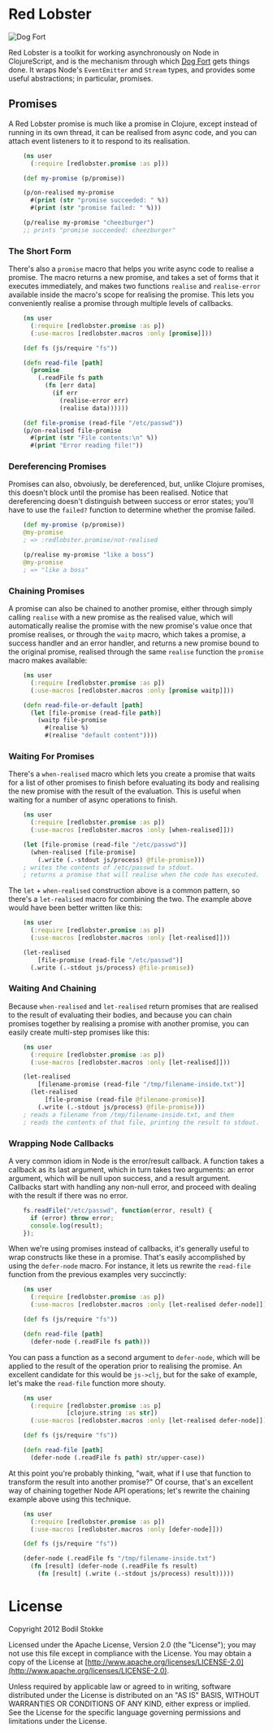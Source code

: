 # Red Lobster

![Dog Fort](https://raw.github.com/bodil/dogfort/master/dogfort.jpg)

Red Lobster is a toolkit for working asynchronously on Node in
ClojureScript, and is the mechanism through which
[Dog Fort](https://github.com/bodil/dogfort) gets things done. It
wraps Node's `EventEmitter` and `Stream` types, and provides some
useful abstractions; in particular, promises.

## Promises

A Red Lobster promise is much like a promise in Clojure, except
instead of running in its own thread, it can be realised from async
code, and you can attach event listeners to it to respond to its
realisation.

```clojure
    (ns user
      (:require [redlobster.promise :as p]))

    (def my-promise (p/promise))

    (p/on-realised my-promise
      #(print (str "promise succeeded: " %))
      #(print (str "promise failed: " %)))

    (p/realise my-promise "cheezburger")
    ;; prints "promise succeeded: cheezburger"
```

### The Short Form

There's also a `promise` macro that helps you write async code to
realise a promise. The macro returns a new promise, and takes a set of
forms that it executes immediately, and makes two functions `realise`
and `realise-error` available inside the macro's scope for realising
the promise. This lets you conveniently realise a promise through
multiple levels of callbacks.

```clojure
    (ns user
      (:require [redlobster.promise :as p])
      (:use-macros [redlobster.macros :only [promise]]))

    (def fs (js/require "fs"))

    (defn read-file [path]
      (promise
        (.readFile fs path
          (fn [err data]
            (if err
              (realise-error err)
              (realise data))))))

    (def file-promise (read-file "/etc/passwd"))
    (p/on-realised file-promise
      #(print (str "File contents:\n" %))
      #(print "Error reading file!"))
```

### Dereferencing Promises

Promises can also, obvoiusly, be dereferenced, but, unlike Clojure
promises, this doesn't block until the promise has been realised.
Notice that dereferencing doesn't distinguish between success or error
states; you'll have to use the `failed?` function to determine whether
the promise failed.

```clojure
    (def my-promise (p/promise))
    @my-promise
    ; => :redlobster.promise/not-realised

    (p/realise my-promise "like a boss")
    @my-promise
    ; => "like a boss"
```

### Chaining Promises

A promise can also be chained to another promise, either through
simply calling `realise` with a new promise as the realised value,
which will automatically realise the promise with the new promise's
value once that promise realises, or through the `waitp` macro, which
takes a promise, a success handler and an error handler, and returns a
new promise bound to the original promise, realised through the same
`realise` function the `promise` macro makes available:

```clojure
    (ns user
      (:require [redlobster.promise :as p])
      (:use-macros [redlobster.macros :only [promise waitp]]))

    (defn read-file-or-default [path]
      (let [file-promise (read-file path)]
        (waitp file-promise
          #(realise %)
          #(realise "default content"))))
```

### Waiting For Promises

There's a `when-realised` macro which lets you create a promise that
waits for a list of other promises to finish before evaluating its
body and realising the new promise with the result of the evaluation.
This is useful when waiting for a number of async operations to
finish.

```clojure
    (ns user
      (:require [redlobster.promise :as p])
      (:use-macros [redlobster.macros :only [when-realised]]))

    (let [file-promise (read-file "/etc/passwd")]
      (when-realised [file-promise]
        (.write (.-stdout js/process) @file-promise)))
    ; writes the contents of /etc/passwd to stdout.
    ; returns a promise that will realise when the code has executed.
```

The `let` + `when-realised` construction above is a common pattern, so
there's a `let-realised` macro for combining the two. The example
above would have been better written like this:

```clojure
    (ns user
      (:require [redlobster.promise :as p])
      (:use-macros [redlobster.macros :only [let-realised]]))

    (let-realised
        [file-promise (read-file "/etc/passwd")]
      (.write (.-stdout js/process) @file-promise))
```

### Waiting And Chaining

Because `when-realised` and `let-realised` return promises that are
realised to the result of evaluating their bodies, and because you can
chain promises together by realising a promise with another promise,
you can easily create multi-step promises like this:

```clojure
    (ns user
      (:require [redlobster.promise :as p])
      (:use-macros [redlobster.macros :only [let-realised]]))

    (let-realised
        [filename-promise (read-file "/tmp/filename-inside.txt")]
      (let-realised
          [file-promise (read-file @filename-promise)]
        (.write (.-stdout js/process) @file-promise)))
    ; reads a filename from /tmp/filename-inside.txt, and then
    ; reads the contents of that file, printing the result to stdout.
```

### Wrapping Node Callbacks

A very common idiom in Node is the error/result callback. A function
takes a callback as its last argument, which in turn takes two
arguments: an error argument, which will be null upon success, and a
result argument. Callbacks start with handling any non-null error, and
proceed with dealing with the result if there was no error.

```javascript
    fs.readFile("/etc/passwd", function(error, result) {
      if (error) throw error;
      console.log(result);
    });
```

When we're using promises instead of callbacks, it's generally useful
to wrap constructs like these in a promise. That's easily accomplished
by using the `defer-node` macro. For instance, it lets us rewrite the
`read-file` function from the previous examples very succinctly:

```clojure
    (ns user
      (:require [redlobster.promise :as p])
      (:use-macros [redlobster.macros :only [let-realised defer-node]]))

    (def fs (js/require "fs"))

    (defn read-file [path]
      (defer-node (.readFile fs path)))
```

You can pass a function as a second argument to `defer-node`, which
will be applied to the result of the operation prior to realising the
promise. An excellent candidate for this would be `js->clj`, but for
the sake of example, let's make the `read-file` function more shouty.

```clojure
    (ns user
      (:require [redlobster.promise :as p]
                [clojure.string :as str])
      (:use-macros [redlobster.macros :only [let-realised defer-node]]))

    (def fs (js/require "fs"))

    (defn read-file [path]
      (defer-node (.readFile fs path) str/upper-case))
```

At this point you're probably thinking, "wait, what if I use that
function to transform the result into another promise?" Of course,
that's an excellent way of chaining together Node API operations;
let's rewrite the chaining example above using this technique.

```clojure
    (ns user
      (:require [redlobster.promise :as p])
      (:use-macros [redlobster.macros :only [defer-node]]))

    (def fs (js/require "fs"))

    (defer-node (.readFile fs "/tmp/filename-inside.txt")
      (fn [result] (defer-node (.readFile fs result)
        (fn [result] (.write (.-stdout js/process) result)))))
```

# License

Copyright 2012 Bodil Stokke

Licensed under the Apache License, Version 2.0 (the "License"); you
may not use this file except in compliance with the License. You may
obtain a copy of the License at
[http://www.apache.org/licenses/LICENSE-2.0](http://www.apache.org/licenses/LICENSE-2.0).

Unless required by applicable law or agreed to in writing, software
distributed under the License is distributed on an "AS IS" BASIS,
WITHOUT WARRANTIES OR CONDITIONS OF ANY KIND, either express or
implied. See the License for the specific language governing
permissions and limitations under the License.
